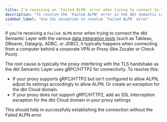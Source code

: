 ```yaml
---
title: I'm receiving an `Failed ALPN` error when trying to connect to the dbt Semantic Layer.
description: "To resolve the 'Failed ALPN' error in the dbt Semantic Layer, create a SSL interception exception for the dbt Cloud domain."
sidebar_label: 'Use SSL exception to resolve `Failed ALPN` error'
---
```


If you're receiving a `Failed ALPN` error when trying to connect the dbt Semantic Layer with the various [data integration tools](/docs/cloud-integrations/avail-sl-integrations) (such as Tableau, DBeaver, Datagrip, ADBC, or JDBC), it typically happens when connecting from a computer behind a corporate VPN or Proxy (like Zscaler or Check Point). 

The root cause is typically the proxy interfering with the TLS handshake as the dbt Semantic Layer uses gRPC/HTTP2 for connectivity. To resolve this:

- If your proxy supports gRPC/HTTP2 but isn't configured to allow ALPN, adjust its settings accordingly to allow ALPN. Or create an exception for the dbt Cloud domain.
- If your proxy does not support gRPC/HTTP2, add an SSL interception exception for the dbt Cloud domain in your proxy settings

This should help in successfully establishing the connection without the Failed ALPN error.
